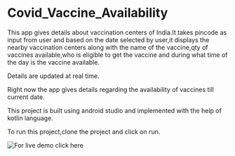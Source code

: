 # Covid_Vaccine_Availability
This app gives details about vaccination centers of India.It takes pincode as input from user and based on the date selected by user,it displays the nearby vaccination centers along with the name of the vaccine,qty of vaccines available,who is eligible to get the vaccine and during what time of the day is the vaccine available.

Details are updated at real time.

Right now the app gives details regarding the availability of vaccines till current date.

This project is built using android studio and implemented with the help of kotlin language.

To run this project,clone the project and click on run.

![For live demo click here](https://kapwi.ng/c/8qWvmtb9)
